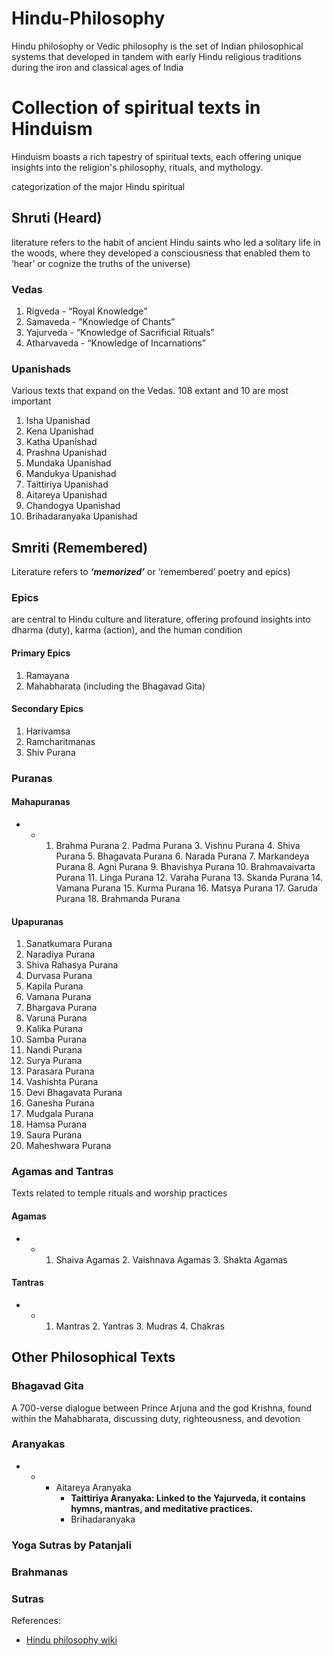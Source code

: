 # Hindu-Philosophy
Hindu philosophy or Vedic philosophy is the set of Indian philosophical systems that developed in tandem with early Hindu religious traditions during the iron and classical ages of India

# Collection of spiritual texts in Hinduism

Hinduism boasts a rich tapestry of spiritual texts, each offering unique insights into the religion's philosophy, rituals, and mythology.

categorization of the major Hindu spiritual

## Shruti (Heard)

literature refers to the habit of ancient Hindu saints who led a solitary life in the woods, where they developed a consciousness that enabled them to ‘hear’ or cognize the truths of the universe)

### Vedas

1. Rigveda - “Royal Knowledge”
2. Samaveda - “Knowledge of Chants”
3. Yajurveda - “Knowledge of Sacrificial Rituals”
4. Atharvaveda - “Knowledge of Incarnations”

### Upanishads

Various texts that expand on the Vedas. 108 extant and 10 are most important

1. Isha Upanishad
2. Kena Upanishad
3. Katha Upanishad
4. Prashna Upanishad
5. Mundaka Upanishad
6. Mandukya Upanishad
7. Taittiriya Upanishad
8. Aitareya Upanishad
9. Chandogya Upanishad
10. Brihadaranyaka Upanishad

## Smriti (Remembered)

Literature refers to **_‘memorized’_** or ‘remembered’ poetry and epics)

### Epics

are central to Hindu culture and literature, offering profound insights into dharma (duty), karma (action), and the human condition

#### Primary Epics

1. Ramayana
2. Mahabharata (including the Bhagavad Gita)

#### Secondary Epics

1. Harivamsa
2. Ramcharitmanas
3. Shiv Purana

### Puranas

#### Mahapuranas

- - 1. Brahma Purana
        2.  Padma Purana
        3.  Vishnu Purana
        4.  Shiva Purana
        5.  Bhagavata Purana
        6.  Narada Purana
        7.  Markandeya Purana
        8.  Agni Purana
        9.  Bhavishya Purana
        10. Brahmavaivarta Purana
        11. Linga Purana
        12. Varaha Purana
        13. Skanda Purana
        14. Vamana Purana
        15. Kurma Purana
        16. Matsya Purana
        17. Garuda Purana
        18. Brahmanda Purana

#### Upapuranas

1. Sanatkumara Purana
2. Naradiya Purana
3. Shiva Rahasya Purana
4. Durvasa Purana
5. Kapila Purana
6. Vamana Purana
7. Bhargava Purana
8. Varuna Purana
9. Kalika Purana
10. Samba Purana
11. Nandi Purana
12. Surya Purana
13. Parasara Purana
14. Vashishta Purana
15. Devi Bhagavata Purana
16. Ganesha Purana
17. Mudgala Purana
18. Hamsa Purana
19. Saura Purana
20. Maheshwara Purana

### Agamas and Tantras

Texts related to temple rituals and worship practices

#### Agamas

- - 1. Shaiva Agamas
        2.  Vaishnava Agamas
        3.  Shakta Agamas

#### Tantras

- - 1. Mantras
        2.  Yantras
        3.  Mudras
        4.  Chakras

## Other Philosophical Texts

### Bhagavad Gita

A 700-verse dialogue between Prince Arjuna and the god Krishna, found within the Mahabharata, discussing duty, righteousness, and devotion

### Aranyakas

- - - Aitareya Aranyaka
      - **Taittiriya Aranyaka: Linked to the Yajurveda, it contains hymns, mantras, and meditative practices.**
      - Brihadaranyaka

### Yoga Sutras by Patanjali

### Brahmanas

### Sutras


References:
 - [Hindu philosophy wiki](https://en.wikipedia.org/wiki/Hindu_philosophy)


